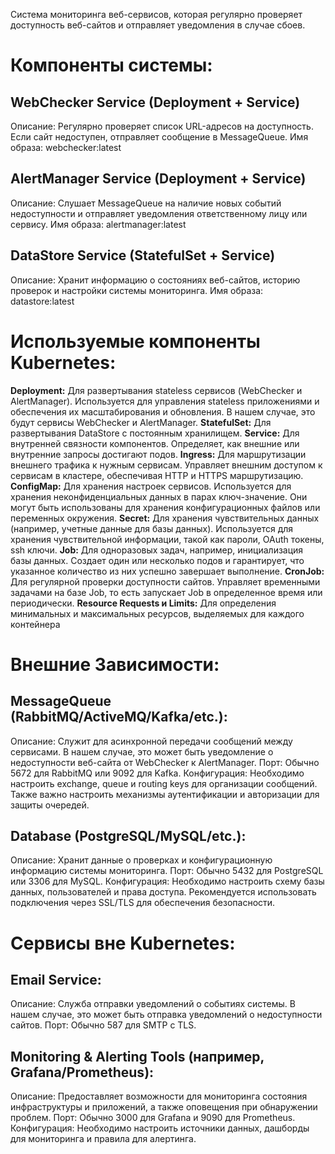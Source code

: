 Система мониторинга веб-сервисов, которая регулярно проверяет доступность веб-сайтов и отправляет уведомления в случае сбоев. 

# Компоненты системы:
## WebChecker Service (Deployment + Service)
Описание: Регулярно проверяет список URL-адресов на доступность. Если сайт недоступен, отправляет сообщение в MessageQueue.
Имя образа: webchecker:latest
## AlertManager Service (Deployment + Service)
Описание: Слушает MessageQueue на наличие новых событий недоступности и отправляет уведомления ответственному лицу или сервису.
Имя образа: alertmanager:latest
## DataStore Service (StatefulSet + Service)
Описание: Хранит информацию о состояниях веб-сайтов, историю проверок и настройки системы мониторинга.
Имя образа: datastore:latest

# Используемые компоненты Kubernetes:
**Deployment:** Для развертывания stateless сервисов (WebChecker и AlertManager). Используется для управления stateless приложениями и обеспечения их масштабирования и обновления. В нашем случае, это будут сервисы WebChecker и AlertManager.
**StatefulSet:** Для развертывания DataStore с постоянным хранилищем.
**Service:** Для внутренней связности компонентов. Определяет, как внешние или внутренние запросы достигают подов.
**Ingress:** Для маршрутизации внешнего трафика к нужным сервисам. Управляет внешним доступом к сервисам в кластере, обеспечивая HTTP и HTTPS маршрутизацию.
**ConfigMap:** Для хранения настроек сервисов. Используется для хранения неконфиденциальных данных в парах ключ-значение. Они могут быть использованы для хранения конфигурационных файлов или переменных окружения.
**Secret:** Для хранения чувствительных данных (например, учетные данные для базы данных). Используется для хранения чувствительной информации, такой как пароли, OAuth токены, ssh ключи.
**Job:** Для одноразовых задач, например, инициализация базы данных. Создает один или несколько подов и гарантирует, что указанное количество из них успешно завершает выполнение.
**CronJob:** Для регулярной проверки доступности сайтов. Управляет временными задачами на базе Job, то есть запускает Job в определенное время или периодически.
**Resource Requests и Limits:** Для определения минимальных и максимальных ресурсов, выделяемых для каждого контейнера

# Внешние Зависимости:
## MessageQueue (RabbitMQ/ActiveMQ/Kafka/etc.):
Описание: Служит для асинхронной передачи сообщений между сервисами. В нашем случае, это может быть уведомление о недоступности веб-сайта от WebChecker к AlertManager.
Порт: Обычно 5672 для RabbitMQ или 9092 для Kafka.
Конфигурация: Необходимо настроить exchange, queue и routing keys для организации сообщений. Также важно настроить механизмы аутентификации и авторизации для защиты очередей.
## Database (PostgreSQL/MySQL/etc.):
Описание: Хранит данные о проверках и конфигурационную информацию системы мониторинга.
Порт: Обычно 5432 для PostgreSQL или 3306 для MySQL.
Конфигурация: Необходимо настроить схему базы данных, пользователей и права доступа. Рекомендуется использовать подключения через SSL/TLS для обеспечения безопасности.

# Сервисы вне Kubernetes:
## Email Service:
Описание: Служба отправки уведомлений о событиях системы. В нашем случае, это может быть отправка уведомлений о недоступности сайтов.
Порт: Обычно 587 для SMTP с TLS.
## Monitoring & Alerting Tools (например, Grafana/Prometheus):
Описание: Предоставляет возможности для мониторинга состояния инфраструктуры и приложений, а также оповещения при обнаружении проблем.
Порт: Обычно 3000 для Grafana и 9090 для Prometheus.
Конфигурация: Необходимо настроить источники данных, дашборды для мониторинга и правила для алертинга.